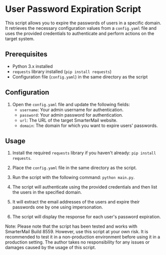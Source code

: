 # User Password Expiration Script

This script allows you to expire the passwords of users in a specific domain. It retrieves the necessary configuration values from a `config.yaml` file and uses the provided credentials to authenticate and perform actions on the target system.

## Prerequisites

- Python 3.x installed
- `requests` library installed (`pip install requests`)
- Configuration file (`config.yaml`) in the same directory as the script

## Configuration

1. Open the `config.yaml` file and update the following fields:
   - `username`: Your admin username for authentication.
   - `password`: Your admin password for authentication.
   - `url`: The URL of the target SmarterMail website.
   - `domain`: The domain for which you want to expire users' passwords.

## Usage

1. Install the required `requests` library if you haven't already: `pip install requests`.

2. Place the `config.yaml` file in the same directory as the script.

3. Run the script with the following command: `python main.py`.

4. The script will authenticate using the provided credentials and then list the users in the specified domain.

5. It will extract the email addresses of the users and expire their passwords one by one using impersonation.

6. The script will display the response for each user's password expiration.


Note: Please note that the script has been tested and works with SmarterMail Build 8559. However, use this script at your own risk. It is recommended to test it in a non-production environment before using it in a production setting. The author takes no responsibility for any issues or damages caused by the usage of this script.




